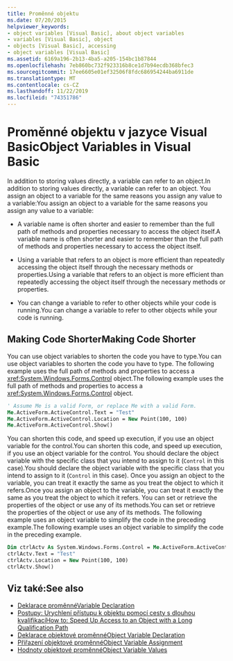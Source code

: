 ```yaml
---
title: Proměnné objektu
ms.date: 07/20/2015
helpviewer_keywords:
- object variables [Visual Basic], about object variables
- variables [Visual Basic], object
- objects [Visual Basic], accessing
- object variables [Visual Basic]
ms.assetid: 6169a196-2b13-4ba5-a205-154bc1b87844
ms.openlocfilehash: 7eb860bc732f923316b8ce1d7b94ecdb368bfec3
ms.sourcegitcommit: 17ee6605e01ef32506f8fdc686954244ba6911de
ms.translationtype: MT
ms.contentlocale: cs-CZ
ms.lasthandoff: 11/22/2019
ms.locfileid: "74351786"
---
```

# <a name="object-variables-in-visual-basic"></a><span data-ttu-id="b984e-102">Proměnné objektu v jazyce Visual Basic</span><span class="sxs-lookup"><span data-stu-id="b984e-102">Object Variables in Visual Basic</span></span>

<span data-ttu-id="b984e-103">In addition to storing values directly, a variable can refer to an object.</span><span class="sxs-lookup"><span data-stu-id="b984e-103">In addition to storing values directly, a variable can refer to an object.</span></span> <span data-ttu-id="b984e-104">You assign an object to a variable for the same reasons you assign any value to a variable:</span><span class="sxs-lookup"><span data-stu-id="b984e-104">You assign an object to a variable for the same reasons you assign any value to a variable:</span></span>

- <span data-ttu-id="b984e-105">A variable name is often shorter and easier to remember than the full path of methods and properties necessary to access the object itself.</span><span class="sxs-lookup"><span data-stu-id="b984e-105">A variable name is often shorter and easier to remember than the full path of methods and properties necessary to access the object itself.</span></span>

- <span data-ttu-id="b984e-106">Using a variable that refers to an object is more efficient than repeatedly accessing the object itself through the necessary methods or properties.</span><span class="sxs-lookup"><span data-stu-id="b984e-106">Using a variable that refers to an object is more efficient than repeatedly accessing the object itself through the necessary methods or properties.</span></span>

- <span data-ttu-id="b984e-107">You can change a variable to refer to other objects while your code is running.</span><span class="sxs-lookup"><span data-stu-id="b984e-107">You can change a variable to refer to other objects while your code is running.</span></span>

## <a name="making-code-shorter"></a><span data-ttu-id="b984e-108">Making Code Shorter</span><span class="sxs-lookup"><span data-stu-id="b984e-108">Making Code Shorter</span></span>

<span data-ttu-id="b984e-109">You can use object variables to shorten the code you have to type.</span><span class="sxs-lookup"><span data-stu-id="b984e-109">You can use object variables to shorten the code you have to type.</span></span> <span data-ttu-id="b984e-110">The following example uses the full path of methods and properties to access a <xref:System.Windows.Forms.Control> object.</span><span class="sxs-lookup"><span data-stu-id="b984e-110">The following example uses the full path of methods and properties to access a <xref:System.Windows.Forms.Control> object.</span></span>

```vb
' Assume Me is a valid Form, or replace Me with a valid Form.
Me.ActiveForm.ActiveControl.Text = "Test"
Me.ActiveForm.ActiveControl.Location = New Point(100, 100)
Me.ActiveForm.ActiveControl.Show()
```

<span data-ttu-id="b984e-111">You can shorten this code, and speed up execution, if you use an object variable for the control.</span><span class="sxs-lookup"><span data-stu-id="b984e-111">You can shorten this code, and speed up execution, if you use an object variable for the control.</span></span> <span data-ttu-id="b984e-112">You should declare the object variable with the specific class that you intend to assign to it (`Control` in this case).</span><span class="sxs-lookup"><span data-stu-id="b984e-112">You should declare the object variable with the specific class that you intend to assign to it (`Control` in this case).</span></span> <span data-ttu-id="b984e-113">Once you assign an object to the variable, you can treat it exactly the same as you treat the object to which it refers.</span><span class="sxs-lookup"><span data-stu-id="b984e-113">Once you assign an object to the variable, you can treat it exactly the same as you treat the object to which it refers.</span></span> <span data-ttu-id="b984e-114">You can set or retrieve the properties of the object or use any of its methods.</span><span class="sxs-lookup"><span data-stu-id="b984e-114">You can set or retrieve the properties of the object or use any of its methods.</span></span> <span data-ttu-id="b984e-115">The following example uses an object variable to simplify the code in the preceding example.</span><span class="sxs-lookup"><span data-stu-id="b984e-115">The following example uses an object variable to simplify the code in the preceding example.</span></span>

```vb
Dim ctrlActv As System.Windows.Forms.Control = Me.ActiveForm.ActiveControl
ctrlActv.Text = "Test"
ctrlActv.Location = New Point(100, 100)
ctrlActv.Show()
```

## <a name="see-also"></a><span data-ttu-id="b984e-116">Viz také:</span><span class="sxs-lookup"><span data-stu-id="b984e-116">See also</span></span>

- [<span data-ttu-id="b984e-117">Deklarace proměnné</span><span class="sxs-lookup"><span data-stu-id="b984e-117">Variable Declaration</span></span>](../../../../visual-basic/programming-guide/language-features/variables/variable-declaration.md)
- [<span data-ttu-id="b984e-118">Postupy: Urychlení přístupu k objektu pomocí cesty s dlouhou kvalifikací</span><span class="sxs-lookup"><span data-stu-id="b984e-118">How to: Speed Up Access to an Object with a Long Qualification Path</span></span>](../../../../visual-basic/programming-guide/language-features/variables/how-to-speed-up-access-to-an-object-with-a-long-qualification-path.md)
- [<span data-ttu-id="b984e-119">Deklarace objektové proměnné</span><span class="sxs-lookup"><span data-stu-id="b984e-119">Object Variable Declaration</span></span>](../../../../visual-basic/programming-guide/language-features/variables/object-variable-declaration.md)
- [<span data-ttu-id="b984e-120">Přiřazení objektové proměnné</span><span class="sxs-lookup"><span data-stu-id="b984e-120">Object Variable Assignment</span></span>](../../../../visual-basic/programming-guide/language-features/variables/object-variable-assignment.md)
- [<span data-ttu-id="b984e-121">Hodnoty objektové proměnné</span><span class="sxs-lookup"><span data-stu-id="b984e-121">Object Variable Values</span></span>](../../../../visual-basic/programming-guide/language-features/variables/object-variable-values.md)
